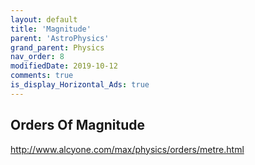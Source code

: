 ```yaml
---
layout: default
title: 'Magnitude'
parent: 'AstroPhysics'
grand_parent: Physics
nav_order: 8
modifiedDate: 2019-10-12
comments: true
is_display_Horizontal_Ads: true
---
```


## Orders Of Magnitude

http://www.alcyone.com/max/physics/orders/metre.html
